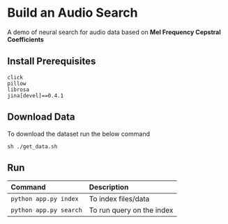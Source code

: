 # Build an Audio Search 

A demo of neural search for audio data based on **Mel Frequency Cepstral Coefficients** 


Install Prerequisites
---------------------

    click
    pillow
    librosa
    jina[devel]==0.4.1
    
    
Download Data
-------------

To download the dataset run the below command 

    sh ./get_data.sh
    
## Run

| Command                  | Description                  |
| :---                     | :---                         |
| ``python app.py index``  | To index files/data          |
| ``python app.py search`` | To run query on the index    |
    